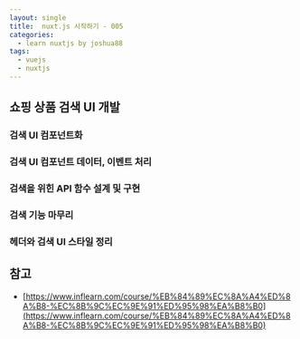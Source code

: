 ```yaml
---
layout: single
title:  nuxt.js 시작하기 - 005
categories: 
  - learn nuxtjs by joshua88
tags: 
  - vuejs
  - nuxtjs
---
```


## 쇼핑 상품 검색 UI 개발

### 검색 UI 컴포넌트화




### 검색 UI 컴포넌트 데이터, 이벤트 처리




### 검색을 위힌 API 함수 설계 및 구현




### 검색 기능 마무리




### 헤더와 검색 UI 스타일 정리





## 참고

- [https://www.inflearn.com/course/%EB%84%89%EC%8A%A4%ED%8A%B8-%EC%8B%9C%EC%9E%91%ED%95%98%EA%B8%B0](https://www.inflearn.com/course/%EB%84%89%EC%8A%A4%ED%8A%B8-%EC%8B%9C%EC%9E%91%ED%95%98%EA%B8%B0)